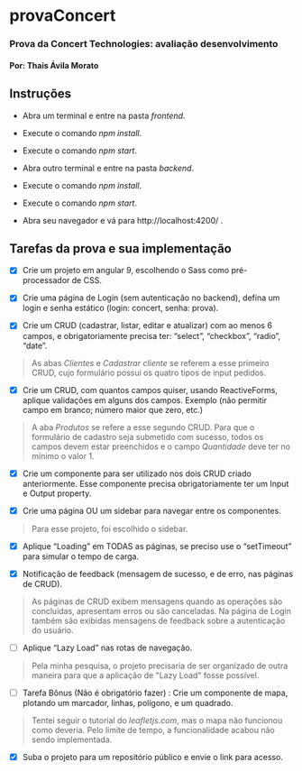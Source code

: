 # provaConcert
### Prova da Concert Technologies: avaliação desenvolvimento
#### Por: Thais Ávila Morato

## Instruções
- Abra um terminal e entre na pasta _frontend_.
- Execute o comando _npm install_.
- Execute o comando _npm start_.

- Abra outro terminal e entre na pasta _backend_.
- Execute o comando _npm install_.
- Execute o comando _npm start_.

- Abra seu navegador e vá para http://localhost:4200/ .

## Tarefas da prova e sua implementação
- [x] Crie um projeto em angular 9, escolhendo o Sass como pré-processador de CSS.

- [x] Crie uma página de Login (sem autenticação no backend), defina um login e senha estático (login: concert, senha: prova).

- [x]	Crie um CRUD (cadastrar, listar, editar e atualizar) com ao menos 6 campos, e obrigatoriamente precisa ter: “select”, “checkbox”, “radio”, “date”.

> As abas _Clientes_ e _Cadastrar cliente_ se referem a esse primeiro CRUD, cujo formulário possui os quatro tipos de input pedidos.

- [x] Crie um CRUD, com quantos campos quiser, usando ReactiveForms, aplique validações em alguns dos campos. Exemplo (não permitir campo em branco; número maior que zero, etc.)

> A aba _Produtos_ se refere a esse segundo CRUD. Para que o formulário de cadastro seja submetido com sucesso, todos os campos devem estar preenchidos e o campo _Quantidade_ deve ter no mínimo o valor 1.

- [x] Crie um componente para ser utilizado nos dois CRUD criado anteriormente. Esse componente precisa obrigatoriamente ter um Input e Output property.

- [x] Crie uma página OU um sidebar para navegar entre os componentes.

> Para esse projeto, foi escolhido o sidebar.

- [x] Aplique “Loading” em TODAS as páginas, se preciso use o “setTimeout” para simular o tempo de carga.

- [x] Notificação de feedback (mensagem de sucesso, e de erro, nas páginas de CRUD).

> As páginas de CRUD exibem mensagens quando as operações são concluidas, apresentam erros ou são canceladas. Na página de Login também são exibidas mensagens de feedback sobre a autenticação do usuário.

- [ ] Aplique “Lazy Load” nas rotas de navegação.

> Pela minha pesquisa, o projeto precisaria de ser organizado de outra maneira para que a aplicação de "Lazy Load" fosse possível.

- [ ] Tarefa Bônus (Não é obrigatório fazer) : Crie um componente de mapa, plotando um marcador, linhas, polígono, e um quadrado.

> Tentei seguir o tutorial do _leafletjs.com_, mas o mapa não funcionou como deveria. Pelo limite de tempo, a funcionalidade acabou não sendo implementada.

- [x] Suba o projeto para um repositório público e envie o link para acesso.
